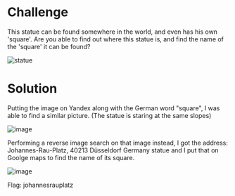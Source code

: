# Challenge

This statue can be found somewhere in the world, and even has his own 'square'. Are you able to find out where this statue is, and find the name of the 'square' it can be found?

![statue](https://user-images.githubusercontent.com/81070073/121298715-2f170c80-c8a9-11eb-8cee-c5ada88c1518.jpg)

# Solution

Putting the image on Yandex along with the German word "square", I was able to find a similar picture. (The statue is staring at the same slopes)

![image](https://user-images.githubusercontent.com/81070073/121298816-57067000-c8a9-11eb-9799-a602f787cf25.png)

Performing a reverse image search on that image instead, I got the address: Johannes-Rau-Platz, 40213 Düsseldorf Germany statue and I put that on Goolge maps to find the name of its square.

![image](https://user-images.githubusercontent.com/81070073/121298951-8a48ff00-c8a9-11eb-9e02-3ca7e6aa84ff.png)

Flag: johannesrauplatz

